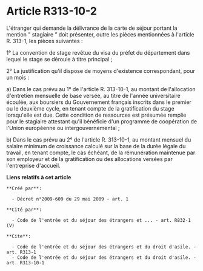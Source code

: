 # Article R313-10-2

L'étranger qui demande la délivrance de la carte de séjour portant la mention " stagiaire ” doit présenter, outre les pièces
mentionnées à l'article R. 313-1, les pièces suivantes : 

1° La convention de stage revêtue du visa du préfet du département dans lequel le stage se déroule à titre principal ; 

2° La justification qu'il dispose de moyens d'existence correspondant, pour un mois : 

a) Dans le cas prévu au 1° de l'article R. 313-10-1, au montant de l'allocation d'entretien mensuelle de base versée, au
titre de l'année universitaire écoulée, aux boursiers du Gouvernement français inscrits dans le premier ou le deuxième cycle,
en tenant compte de la gratification du stage lorsqu'elle est due. Cette condition de ressources est présumée remplie pour le
stagiaire attestant qu'il bénéficie d'un programme de coopération de l'Union européenne ou intergouvernemental ; 

b) Dans le cas prévu au 2° de l'article R. 313-10-1, au montant mensuel du salaire minimum de croissance calculé sur la base
de la durée légale du travail, en tenant compte, le cas échéant, de la rémunération maintenue par son employeur et de la
gratification ou des allocations versées par l'entreprise d'accueil.

**Liens relatifs à cet article**

	**Créé par**:

	  - Décret n°2009-609 du 29 mai 2009 - art. 1

	**Cité par**:

	  - Code de l'entrée et du séjour des étrangers et ... - art. R832-1 (V)

	**Cite**:

	  - Code de l'entrée et du séjour des étrangers et du droit d'asile. - art. R313-1
	  - Code de l'entrée et du séjour des étrangers et du droit d'asile. - art. R313-10-1
